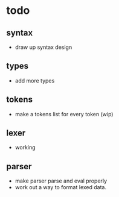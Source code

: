 # todo

## syntax
* draw up syntax design

## types
* add more types

## tokens
* make a tokens list for every token (wip)

## lexer
* working

## parser
* make parser parse and eval properly
* work out a way to format lexed data.